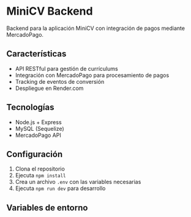 # MiniCV Backend

Backend para la aplicación MiniCV con integración de pagos mediante MercadoPago.

## Características

- API RESTful para gestión de currículums
- Integración con MercadoPago para procesamiento de pagos
- Tracking de eventos de conversión
- Despliegue en Render.com

## Tecnologías

- Node.js + Express
- MySQL (Sequelize)
- MercadoPago API

## Configuración

1. Clona el repositorio
2. Ejecuta `npm install`
3. Crea un archivo `.env` con las variables necesarias
4. Ejecuta `npm run dev` para desarrollo

## Variables de entorno
